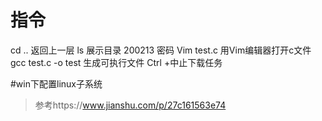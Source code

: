# 指令
cd .. 返回上一层
ls  展示目录
200213 密码
Vim  test.c 用Vim编辑器打开c文件
gcc  test.c  -o test 生成可执行文件
Ctrl +中止下载任务

#win下配置linux子系统
>参考https://www.jianshu.com/p/27c161563e74
>